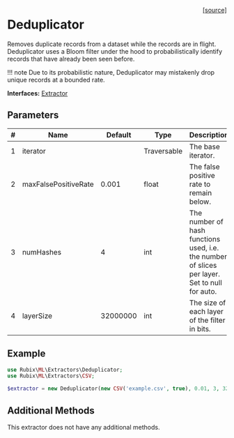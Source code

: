 <span style="float:right;"><a href="https://github.com/RubixML/Extras/blob/master/src/Extractors/Deduplicator.php">[source]</a></span>

# Deduplicator
Removes duplicate records from a dataset while the records are in flight. Deduplicator uses a Bloom filter under the hood to probabilistically identify records that have already been seen before.

!!! note
    Due to its probabilistic nature, Deduplicator may mistakenly drop unique records at a bounded rate.

**Interfaces:** [Extractor](api.md)

## Parameters
| # | Name | Default | Type | Description |
|---|---|---|---|---|
| 1 | iterator | | Traversable | The base iterator. |
| 2 | maxFalsePositiveRate | 0.001 | float | The false positive rate to remain below. |
| 3 | numHashes | 4 | int | The number of hash functions used, i.e. the number of slices per layer. Set to null for auto. |
| 4 | layerSize | 32000000 | int | The size of each layer of the filter in bits. |

## Example
```php
use Rubix\ML\Extractors\Deduplicator;
use Rubix\ML\Extractors\CSV;

$extractor = new Deduplicator(new CSV('example.csv', true), 0.01, 3, 32000000);
```

## Additional Methods
This extractor does not have any additional methods.
